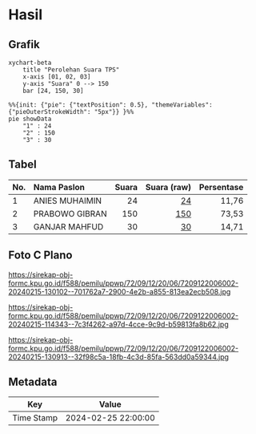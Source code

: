 # Hasil

## Grafik

```mermaid
xychart-beta
    title "Perolehan Suara TPS"
    x-axis [01, 02, 03]
    y-axis "Suara" 0 --> 150
    bar [24, 150, 30]
```

```mermaid
%%{init: {"pie": {"textPosition": 0.5}, "themeVariables": {"pieOuterStrokeWidth": "5px"}} }%%
pie showData
    "1" : 24
    "2" : 150
    "3" : 30
```

## Tabel

| No. | Nama Paslon    | Suara | Suara (raw) | Persentase |
|:--- |:-------------- | -----:| -----------:| ----------:|
| 1   | ANIES MUHAIMIN | 24    | [24][p-1]   | 11,76      |
| 2   | PRABOWO GIBRAN | 150   | [150][p-2]  | 73,53      |
| 3   | GANJAR MAHFUD  | 30    | [30][p-3]   | 14,71      |


[p-1]: https://github.com/gigit-pemilu/pemilu-2024-72-sulawesi-tengah/blob/main/pilpres/hitung-suara/sub/72-sulawesi-tengah/sub/09-tojo-una-una/sub/12-talatako/sub/2006-kadoda/sub/002-tps/sub/paslon-1.txt
[p-2]: https://github.com/gigit-pemilu/pemilu-2024-72-sulawesi-tengah/blob/main/pilpres/hitung-suara/sub/72-sulawesi-tengah/sub/09-tojo-una-una/sub/12-talatako/sub/2006-kadoda/sub/002-tps/sub/paslon-2.txt
[p-3]: https://github.com/gigit-pemilu/pemilu-2024-72-sulawesi-tengah/blob/main/pilpres/hitung-suara/sub/72-sulawesi-tengah/sub/09-tojo-una-una/sub/12-talatako/sub/2006-kadoda/sub/002-tps/sub/paslon-3.txt

## Foto C Plano

https://sirekap-obj-formc.kpu.go.id/f588/pemilu/ppwp/72/09/12/20/06/7209122006002-20240215-130102--701762a7-2900-4e2b-a855-813ea2ecb508.jpg

https://sirekap-obj-formc.kpu.go.id/f588/pemilu/ppwp/72/09/12/20/06/7209122006002-20240215-114343--7c3f4262-a97d-4cce-9c9d-b59813fa8b62.jpg

https://sirekap-obj-formc.kpu.go.id/f588/pemilu/ppwp/72/09/12/20/06/7209122006002-20240215-130913--32f98c5a-18fb-4c3d-85fa-563dd0a59344.jpg


## Metadata

| Key        | Value               |
| ---------- | ------------------- |
| Time Stamp | 2024-02-25 22:00:00 |



